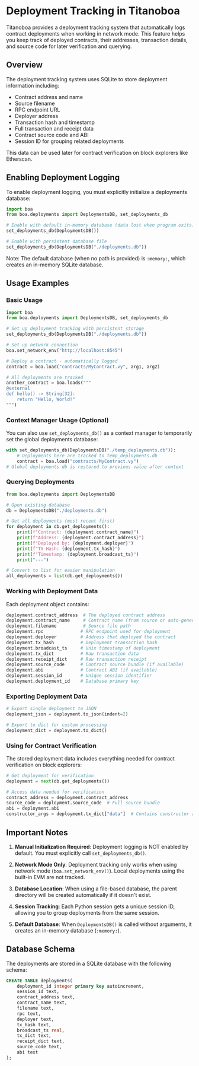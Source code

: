 # Deployment Tracking in Titanoboa

Titanoboa provides a deployment tracking system that automatically logs contract deployments when working in network mode. This feature helps you keep track of deployed contracts, their addresses, transaction details, and source code for later verification and querying.

## Overview

The deployment tracking system uses SQLite to store deployment information including:
- Contract address and name
- Source filename
- RPC endpoint URL
- Deployer address
- Transaction hash and timestamp
- Full transaction and receipt data
- Contract source code and ABI
- Session ID for grouping related deployments

This data can be used later for contract verification on block explorers like Etherscan.

## Enabling Deployment Logging

To enable deployment logging, you must explicitly initialize a deployments database:

```python
import boa
from boa.deployments import DeploymentsDB, set_deployments_db

# Enable with default in-memory database (data lost when program exits)
set_deployments_db(DeploymentsDB())

# Enable with persistent database file
set_deployments_db(DeploymentsDB("./deployments.db"))
```

Note: The default database (when no path is provided) is `:memory:`, which creates an in-memory SQLite database.

## Usage Examples

### Basic Usage

```python
import boa
from boa.deployments import DeploymentsDB, set_deployments_db

# Set up deployment tracking with persistent storage
set_deployments_db(DeploymentsDB("./deployments.db"))

# Set up network connection
boa.set_network_env("http://localhost:8545")

# Deploy a contract - automatically logged
contract = boa.load("contracts/MyContract.vy", arg1, arg2)

# All deployments are tracked
another_contract = boa.loads("""
@external
def hello() -> String[32]:
    return "Hello, World!"
""")
```

### Context Manager Usage (Optional)

You can also use `set_deployments_db()` as a context manager to temporarily set the global deployments database:

```python
with set_deployments_db(DeploymentsDB("./temp_deployments.db")):
    # Deployments here are tracked to temp_deployments.db
    contract = boa.load("contracts/MyContract.vy")
# Global deployments db is restored to previous value after context
```

### Querying Deployments

```python
from boa.deployments import DeploymentsDB

# Open existing database
db = DeploymentsDB("./deployments.db")

# Get all deployments (most recent first)
for deployment in db.get_deployments():
    print(f"Contract: {deployment.contract_name}")
    print(f"Address: {deployment.contract_address}")
    print(f"Deployed by: {deployment.deployer}")
    print(f"TX Hash: {deployment.tx_hash}")
    print(f"Timestamp: {deployment.broadcast_ts}")
    print("---")

# Convert to list for easier manipulation
all_deployments = list(db.get_deployments())
```

### Working with Deployment Data

Each deployment object contains:

```python
deployment.contract_address  # The deployed contract address
deployment.contract_name     # Contract name (from source or auto-generated)
deployment.filename          # Source file path
deployment.rpc              # RPC endpoint used for deployment
deployment.deployer         # Address that deployed the contract
deployment.tx_hash          # Deployment transaction hash
deployment.broadcast_ts     # Unix timestamp of deployment
deployment.tx_dict          # Raw transaction data
deployment.receipt_dict     # Raw transaction receipt
deployment.source_code      # Contract source bundle (if available)
deployment.abi              # Contract ABI (if available)
deployment.session_id       # Unique session identifier
deployment.deployment_id    # Database primary key
```

### Exporting Deployment Data

```python
# Export single deployment to JSON
deployment_json = deployment.to_json(indent=2)

# Export to dict for custom processing
deployment_dict = deployment.to_dict()
```

### Using for Contract Verification

The stored deployment data includes everything needed for contract verification on block explorers:

```python
# Get deployment for verification
deployment = next(db.get_deployments())

# Access data needed for verification
contract_address = deployment.contract_address
source_code = deployment.source_code  # Full source bundle
abi = deployment.abi
constructor_args = deployment.tx_dict["data"]  # Contains constructor arguments
```

## Important Notes

1. **Manual Initialization Required**: Deployment logging is NOT enabled by default. You must explicitly call `set_deployments_db()`.

2. **Network Mode Only**: Deployment tracking only works when using network mode (`boa.set_network_env()`). Local deployments using the built-in EVM are not tracked.

3. **Database Location**: When using a file-based database, the parent directory will be created automatically if it doesn't exist.

4. **Session Tracking**: Each Python session gets a unique session ID, allowing you to group deployments from the same session.

5. **Default Database**: When `DeploymentsDB()` is called without arguments, it creates an in-memory database (`:memory:`).

## Database Schema

The deployments are stored in a SQLite database with the following schema:

```sql
CREATE TABLE deployments(
    deployment_id integer primary key autoincrement,
    session_id text,
    contract_address text,
    contract_name text,
    filename text,
    rpc text,
    deployer text,
    tx_hash text,
    broadcast_ts real,
    tx_dict text,
    receipt_dict text,
    source_code text,
    abi text
);
```
